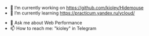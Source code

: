 - 🔭 I’m currently working on https://github.com/kioley/Hidemouse
- 🌱 I’m currently learning https://practicum.yandex.ru/ycloud/
<!-- - 👯 I’m looking to collaborate on ...
- 🤔 I’m looking for help with ... -->
- 💬 Ask me about Web Performance
- 📫 How to reach me: "kioley" in Telegram
<!-- - 😄 Pronouns: ...
- ⚡ Fun fact: I`m support service worker = ) -->
